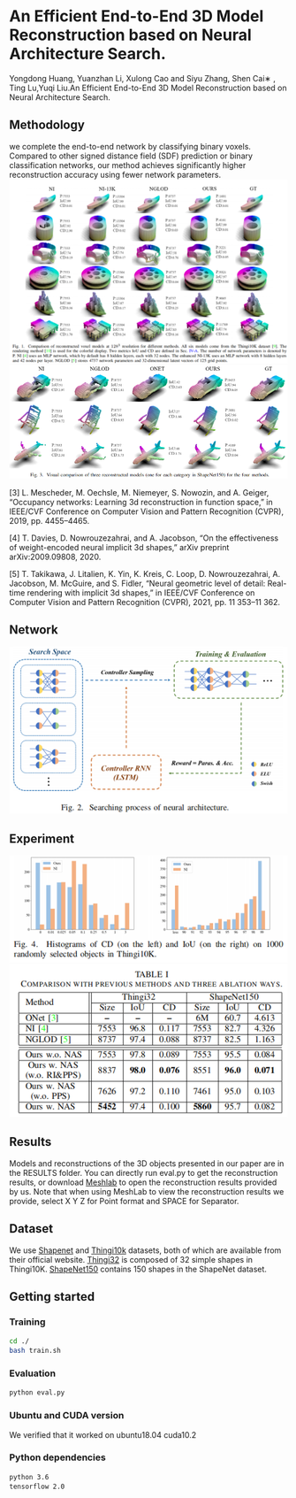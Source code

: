 # An Efficient End-to-End 3D Model Reconstruction based on Neural Architecture Search.
Yongdong Huang, Yuanzhan Li, Xulong Cao and Siyu Zhang, Shen Cai∗ , Ting Lu,Yuqi Liu.An Efficient End-to-End 3D Model Reconstruction
based on Neural Architecture Search.

## Methodology
we complete the end-to-end network by classifying binary voxels.
Compared to other signed distance field (SDF) prediction or
binary classification networks, our method achieves significantly
higher reconstruction accuracy using fewer network parameters.
![](IMGS/Fig1.png)
![](IMGS/Fig3.png)

[3] L. Mescheder, M. Oechsle, M. Niemeyer, S. Nowozin, and A. Geiger,
“Occupancy networks: Learning 3d reconstruction in function space,”
in IEEE/CVF Conference on Computer Vision and Pattern Recognition
(CVPR), 2019, pp. 4455–4465.

[4] T. Davies, D. Nowrouzezahrai, and A. Jacobson, “On the effectiveness of weight-encoded neural implicit 3d shapes,” arXiv preprint
arXiv:2009.09808, 2020.

[5] T. Takikawa, J. Litalien, K. Yin, K. Kreis, C. Loop, D. Nowrouzezahrai,
A. Jacobson, M. McGuire, and S. Fidler, “Neural geometric level of
detail: Real-time rendering with implicit 3d shapes,” in IEEE/CVF
Conference on Computer Vision and Pattern Recognition (CVPR), 2021,
pp. 11 353–11 362.
## Network

![](IMGS/Fig2.png)
## Experiment
![](IMGS/Fig4.png)
![](IMGS/Table1.png)
## Results

Models and reconstructions of the 3D objects presented in our paper are in the RESULTS folder. You can directly run eval.py to get the reconstruction results, or download [Meshlab](https://meshlab.en.softonic.com/) to open the reconstruction results provided by us. Note that when using MeshLab to view the reconstruction results we provide, select X Y Z for Point format and SPACE for Separator.

## Dataset
We use [Shapenet](https://shapenet.org/download/shapenetcore) and [Thingi10k](https://ten-thousand-models.appspot.com/) datasets, both of which are available from their official website. [Thingi32]( https://github.com/nv-tlabs/nglod/issues/4) is composed of 32 simple shapes in Thingi10K. [ShapeNet150]( https://github.com/nv-tlabs/nglod/issues/4) contains 150 shapes in the ShapeNet dataset.



## Getting started

### Training
```bash
cd ./
bash train.sh
```

### Evaluation
```bash
python eval.py
```

### Ubuntu and CUDA version
We verified that it worked on ubuntu18.04 cuda10.2

### Python dependencies
```bash
python 3.6
tensorflow 2.0
```